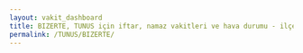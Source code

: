```yaml
---
layout: vakit_dashboard
title: BIZERTE, TUNUS için iftar, namaz vakitleri ve hava durumu - ilçe/eyalet seç
permalink: /TUNUS/BIZERTE/
---
```


<script type="text/javascript">
  var GLOBAL_COUNTRY = 'TUNUS';
  var GLOBAL_CITY = 'BIZERTE';
  var GLOBAL_STATE = '';
  var lat = 72;
  var lon = 21;
</script>
